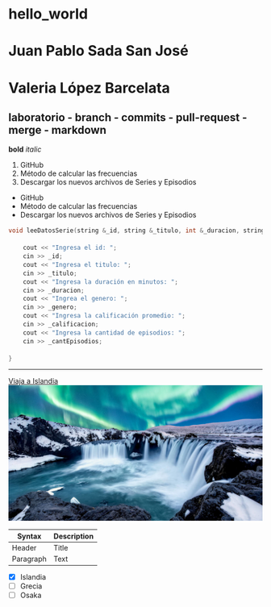 # hello_world
# Juan Pablo Sada San José
# Valeria López Barcelata
## laboratorio - branch - commits - pull-request - merge - markdown

**bold**
*italic*

1. GitHub
2. Método de calcular las frecuencias
3. Descargar los nuevos archivos de Series y Episodios

- GitHub
- Método de calcular las frecuencias
- Descargar los nuevos archivos de Series y Episodios

```c++
void leeDatosSerie(string &_id, string &_titulo, int &_duracion, string &_genero, double &_calificacion, int &_cantEpisodios) {
    
    cout << "Ingresa el id: ";
    cin >> _id;
    cout << "Ingresa el titulo: ";
    cin >> _titulo;
    cout << "Ingresa la duración en minutos: ";
    cin >> _duracion;
    cout << "Ingrea el genero: ";
    cin >> _genero;
    cout << "Ingresa la calificación promedio: ";
    cin >> _calificacion;
    cout << "Ingresa la cantidad de episodios: ";
    cin >> _cantEpisodios;
    
}
```

---

[Viaja a Islandia](https://www.visiticeland.com/)
![alt text](islandia.jpg)

| Syntax | Description |
| ----------- | ----------- |
| Header | Title |
| Paragraph | Text |

- [x] Islandia
- [ ] Grecia
- [ ] Osaka
